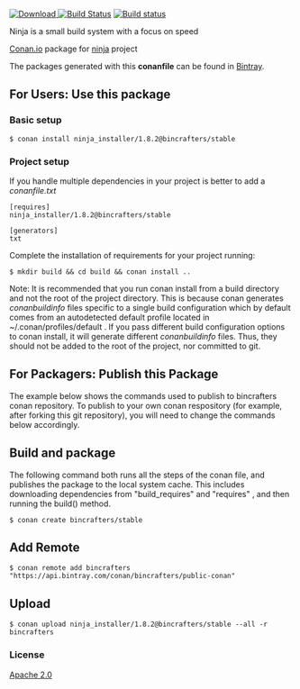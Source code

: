 [ ![Download](https://api.bintray.com/packages/bincrafters/public-conan/ninja_installer%3Abincrafters/images/download.svg?version=1.8.2%3Astable) ](https://bintray.com/bincrafters/public-conan/ninja_installer%3Abincrafters/1.8.2%3Astable/link)
[![Build Status](https://travis-ci.org/SSE4/conan-ninja_installer.svg?branch=testing%2F1.8.2)](https://travis-ci.org/SSE4/conan-ninja_installer)
[![Build status](https://ci.appveyor.com/api/projects/status/8tvdx6t4mp2iod3u?svg=true)](https://ci.appveyor.com/project/SSE4/conan-ninja-installer)

Ninja is a small build system with a focus on speed

[Conan.io](https://conan.io) package for [ninja](https://ninja-build.org/) project

The packages generated with this **conanfile** can be found in [Bintray](https://bintray.com/bincrafters/public-conan/ninja_installer%3Abincrafters).

## For Users: Use this package

### Basic setup

    $ conan install ninja_installer/1.8.2@bincrafters/stable

### Project setup

If you handle multiple dependencies in your project is better to add a *conanfile.txt*

    [requires]
    ninja_installer/1.8.2@bincrafters/stable

    [generators]
    txt

Complete the installation of requirements for your project running:

    $ mkdir build && cd build && conan install ..

Note: It is recommended that you run conan install from a build directory and not the root of the project directory.  This is because conan generates *conanbuildinfo* files specific to a single build configuration which by default comes from an autodetected default profile located in ~/.conan/profiles/default .  If you pass different build configuration options to conan install, it will generate different *conanbuildinfo* files.  Thus, they should not be added to the root of the project, nor committed to git.

## For Packagers: Publish this Package

The example below shows the commands used to publish to bincrafters conan repository. To publish to your own conan respository (for example, after forking this git repository), you will need to change the commands below accordingly.

## Build and package

The following command both runs all the steps of the conan file, and publishes the package to the local system cache.  This includes downloading dependencies from "build_requires" and "requires" , and then running the build() method.

    $ conan create bincrafters/stable

## Add Remote

    $ conan remote add bincrafters "https://api.bintray.com/conan/bincrafters/public-conan"

## Upload

    $ conan upload ninja_installer/1.8.2@bincrafters/stable --all -r bincrafters

### License
[Apache 2.0](https://github.com/ninja-build/ninja/blob/master/COPYING)

